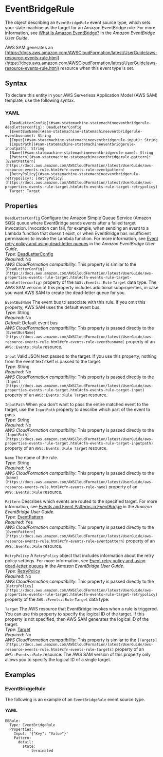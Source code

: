 # EventBridgeRule<a name="sam-property-statemachine-statemachineeventbridgerule"></a>

The object describing an `EventBridgeRule` event source type, which sets your state machine as the target for an Amazon EventBridge rule\. For more information, see [What Is Amazon EventBridge?](https://docs.aws.amazon.com/eventbridge/latest/userguide/what-is-amazon-eventbridge.html) in the *Amazon EventBridge User Guide*\.

AWS SAM generates an [https://docs.aws.amazon.com/AWSCloudFormation/latest/UserGuide/aws-resource-events-rule.html](https://docs.aws.amazon.com/AWSCloudFormation/latest/UserGuide/aws-resource-events-rule.html) resource when this event type is set\.

## Syntax<a name="sam-property-statemachine-statemachineeventbridgerule-syntax"></a>

To declare this entity in your AWS Serverless Application Model \(AWS SAM\) template, use the following syntax\.

### YAML<a name="sam-property-statemachine-statemachineeventbridgerule-syntax.yaml"></a>

```
  [DeadLetterConfig](#sam-statemachine-statemachineeventbridgerule-deadletterconfig): DeadLetterConfig
  [EventBusName](#sam-statemachine-statemachineeventbridgerule-eventbusname): String
  [Input](#sam-statemachine-statemachineeventbridgerule-input): String
  [InputPath](#sam-statemachine-statemachineeventbridgerule-inputpath): String
  [Name](#sam-statemachine-statemachineeventbridgerule-name): String
  [Pattern](#sam-statemachine-statemachineeventbridgerule-pattern): [EventPattern](https://docs.aws.amazon.com/AWSCloudFormation/latest/UserGuide/aws-resource-events-rule.html#cfn-events-rule-eventpattern)
  [RetryPolicy](#sam-statemachine-statemachineeventbridgerule-retrypolicy): [RetryPolicy](https://docs.aws.amazon.com/AWSCloudFormation/latest/UserGuide/aws-properties-events-rule-target.html#cfn-events-rule-target-retrypolicy)
  Target: Target
```

## Properties<a name="sam-property-statemachine-statemachineeventbridgerule-properties"></a>

 `DeadLetterConfig`   <a name="sam-statemachine-statemachineeventbridgerule-deadletterconfig"></a>
Configure the Amazon Simple Queue Service \(Amazon SQS\) queue where EventBridge sends events after a failed target invocation\. Invocation can fail, for example, when sending an event to a Lambda function that doesn't exist, or when EventBridge has insufficient permissions to invoke the Lambda function\. For more information, see [Event retry policy and using dead\-letter queues](https://docs.aws.amazon.com/eventbridge/latest/userguide/rule-dlq.html) in the *Amazon EventBridge User Guide*\.  
*Type*: [DeadLetterConfig](sam-property-statemachine-statemachinedeadletterconfig.md)  
*Required*: No  
*AWS CloudFormation compatibility*: This property is similar to the `[DeadLetterConfig](https://docs.aws.amazon.com/AWSCloudFormation/latest/UserGuide/aws-properties-events-rule-target.html#cfn-events-rule-target-deadletterconfig)` property of the `AWS::Events::Rule` `Target` data type\. The AWS SAM version of this property includes additional subproperties, in case you want AWS SAM to create the dead\-letter queue for you\.

 `EventBusName`   <a name="sam-statemachine-statemachineeventbridgerule-eventbusname"></a>
The event bus to associate with this rule\. If you omit this property, AWS SAM uses the default event bus\.  
*Type*: String  
*Required*: No  
*Default*: Default event bus  
*AWS CloudFormation compatibility*: This property is passed directly to the `[EventBusName](https://docs.aws.amazon.com/AWSCloudFormation/latest/UserGuide/aws-resource-events-rule.html#cfn-events-rule-eventbusname)` property of an `AWS::Events::Rule` resource\.

 `Input`   <a name="sam-statemachine-statemachineeventbridgerule-input"></a>
Valid JSON text passed to the target\. If you use this property, nothing from the event text itself is passed to the target\.  
*Type*: String  
*Required*: No  
*AWS CloudFormation compatibility*: This property is passed directly to the `[Input](https://docs.aws.amazon.com/AWSCloudFormation/latest/UserGuide/aws-properties-events-rule-target.html#cfn-events-rule-target-input)` property of an `AWS::Events::Rule Target` resource\.

 `InputPath`   <a name="sam-statemachine-statemachineeventbridgerule-inputpath"></a>
When you don't want to pass the entire matched event to the target, use the `InputPath` property to describe which part of the event to pass\.  
*Type*: String  
*Required*: No  
*AWS CloudFormation compatibility*: This property is passed directly to the `[InputPath](https://docs.aws.amazon.com/AWSCloudFormation/latest/UserGuide/aws-properties-events-rule-target.html#cfn-events-rule-target-inputpath)` property of an `AWS::Events::Rule Target` resource\.

 `Name`   <a name="sam-statemachine-statemachineeventbridgerule-name"></a>
The name of the rule\.  
*Type*: String  
*Required*: No  
*AWS CloudFormation compatibility*: This property is passed directly to the `[Name](https://docs.aws.amazon.com/AWSCloudFormation/latest/UserGuide/aws-resource-events-rule.html#cfn-events-rule-name)` property of an `AWS::Events::Rule` resource\.

 `Pattern`   <a name="sam-statemachine-statemachineeventbridgerule-pattern"></a>
Describes which events are routed to the specified target\. For more information, see [Events and Event Patterns in EventBridge](https://docs.aws.amazon.com/eventbridge/latest/userguide/eventbridge-and-event-patterns.html) in the *Amazon EventBridge User Guide*\.  
*Type*: [EventPattern](https://docs.aws.amazon.com/AWSCloudFormation/latest/UserGuide/aws-resource-events-rule.html#cfn-events-rule-eventpattern)  
*Required*: Yes  
*AWS CloudFormation compatibility*: This property is passed directly to the `[EventPattern](https://docs.aws.amazon.com/AWSCloudFormation/latest/UserGuide/aws-resource-events-rule.html#cfn-events-rule-eventpattern)` property of an `AWS::Events::Rule` resource\.

 `RetryPolicy`   <a name="sam-statemachine-statemachineeventbridgerule-retrypolicy"></a>
A `RetryPolicy` object that includes information about the retry policy settings\. For more information, see [Event retry policy and using dead\-letter queues](https://docs.aws.amazon.com/eventbridge/latest/userguide/rule-dlq.html) in the *Amazon EventBridge User Guide*\.  
*Type*: [RetryPolicy](https://docs.aws.amazon.com/AWSCloudFormation/latest/UserGuide/aws-properties-events-rule-target.html#cfn-events-rule-target-retrypolicy)  
*Required*: No  
*AWS CloudFormation compatibility*: This property is passed directly to the `[RetryPolicy](https://docs.aws.amazon.com/AWSCloudFormation/latest/UserGuide/aws-properties-events-rule-target.html#cfn-events-rule-target-retrypolicy)` property of the `AWS::Events::Rule` `Target` data type\.

 `Target`   <a name="sam-statemachine-statemachineeventbridgerule-target"></a>
The AWS resource that EventBridge invokes when a rule is triggered\. You can use this property to specify the logical ID of the target\. If this property is not specified, then AWS SAM generates the logical ID of the target\.  
*Type*: [Target](sam-property-statemachine-statemachinetarget.md)  
*Required*: No  
*AWS CloudFormation compatibility*: This property is similar to the `[Targets](https://docs.aws.amazon.com/AWSCloudFormation/latest/UserGuide/aws-resource-events-rule.html#cfn-events-rule-targets)` property of an `AWS::Events::Rule` resource\. The AWS SAM version of this property only allows you to specify the logical ID of a single target\.

## Examples<a name="sam-property-statemachine-statemachineeventbridgerule--examples"></a>

### EventBridgeRule<a name="sam-property-statemachine-statemachineeventbridgerule--examples--eventbridgerule"></a>

The following is an example of an `EventBridgeRule` event source type\.

#### YAML<a name="sam-property-statemachine-statemachineeventbridgerule--examples--eventbridgerule--yaml"></a>

```
EBRule:
  Type: EventBridgeRule
  Properties:
    Input: '{"Key": "Value"}'
    Pattern:
      detail:
        state:
          - terminated
```